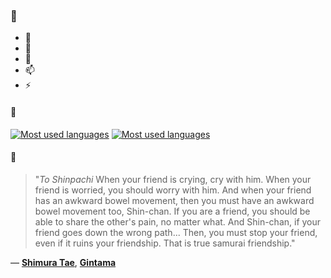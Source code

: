 ### 👋

- 🔭
- 🌱
- 💬
- 📫
- ⚡

#### 🧏

[![Most used languages](https://github-readme-stats-aynah.vercel.app/api/top-langs/?username=aynh&theme=solarized-dark&langs_count=6&layout=compact&hide_title=true)](https://github.com/anuraghazra/github-readme-stats#gh-dark-mode-only)
[![Most used languages](https://github-readme-stats-aynah.vercel.app/api/top-langs/?username=aynh&theme=solarized-light&langs_count=6&layout=compact&hide_title=true)](https://github.com/anuraghazra/github-readme-stats#gh-light-mode-only)

#### 💬

> "*To Shinpachi* When your friend is crying, cry with him. When your friend is worried, you should worry with him. And when your friend has an awkward bowel movement, then you must have an awkward bowel movement too, Shin-chan. If you are a friend, you should be able to share the other's pain, no matter what. And Shin-chan, if your friend goes down the wrong path... Then, you must stop your friend, even if it ruins your friendship. That is true samurai friendship."

&mdash; [**Shimura Tae**](https://myanimelist.net/character.php?q=Shimura%20Tae&cat=character), [**Gintama**](https://myanimelist.net/search/all?q=Gintama&cat=all)
